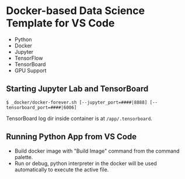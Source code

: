 # Docker-based Data Science Template for VS Code

- Python
- Docker
- Jupyter
- TensorFlow
- TensorBoard
- GPU Support

## Starting Jupyter Lab and TensorBoard

`$ _docker/docker-forever.sh [--jupyter_port=####|8888] [--tensorboard_port=####|6006]`

TensorBoard log dir inside container is at `/app/.tensorboard`.

## Running Python App from VS Code

- Build docker image with "Build Image" command from the command palette.
- Run or debug, python interpreter in the docker will be used automatically to execute the active file.